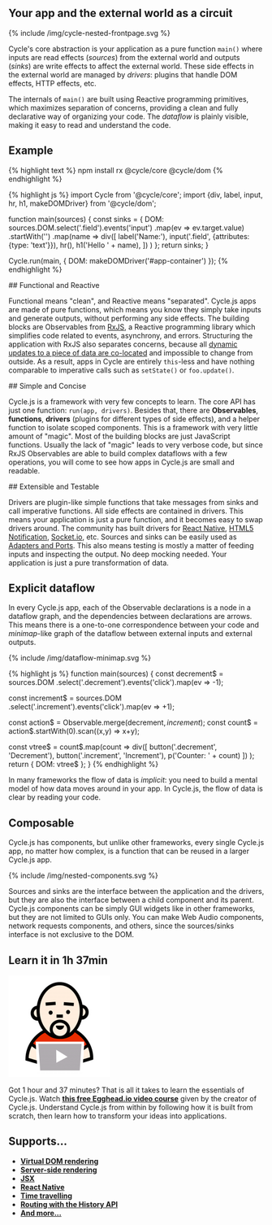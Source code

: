 <h2 class="first-feature" id="your-app-and-the-external-world-as-a-circuit">Your app and the external world as a circuit</h2>

<p>
  {% include /img/cycle-nested-frontpage.svg %}
</p>

Cycle's core abstraction is your application as a pure function `main()` where inputs are read effects (*sources*) from the external world and outputs (*sinks*) are write effects to affect the external world. These side effects in the external world are managed by *drivers*: plugins that handle DOM effects, HTTP effects, etc.

The internals of `main()` are built using Reactive programming primitives, which maximizes separation of concerns, providing a clean and fully declarative way of organizing your code. The *dataflow* is plainly visible, making it easy to read and understand the code.

## Example

{% highlight text %}
npm install rx @cycle/core @cycle/dom
{% endhighlight %}

{% highlight js %}
import Cycle from '@cycle/core';
import {div, label, input, hr, h1, makeDOMDriver} from '@cycle/dom';

function main(sources) {
  const sinks = {
    DOM: sources.DOM.select('.field').events('input')
      .map(ev => ev.target.value)
      .startWith('')
      .map(name =>
        div([
          label('Name:'),
          input('.field', {attributes: {type: 'text'}}),
          hr(),
          h1('Hello ' + name),
        ])
      )
  };
  return sinks;
}

Cycle.run(main, { DOM: makeDOMDriver('#app-container') });
{% endhighlight %}

<div class="example-hello-world-container"></div>

<div class="homepage-features" markdown="1">
## Functional and Reactive

Functional means "clean", and Reactive means "separated". Cycle.js apps are made of pure functions, which means you know they simply take inputs and generate outputs, without performing any side effects. The building blocks are Observables from [RxJS](https://github.com/Reactive-Extensions/RxJS), a Reactive programming library which simplifies code related to events, asynchrony, and errors. Structuring the application with RxJS also separates concerns, because all [dynamic updates to a piece of data are co-located](/observables.html#reactive-programming) and impossible to change from outside. As a result, apps in Cycle are entirely `this`-less and have nothing comparable to imperative calls such as `setState()` or `foo.update()`.
</div>

<div class="homepage-features" markdown="1">
## Simple and Concise

Cycle.js is a framework with very few concepts to learn. The core API has just one function: `run(app, drivers)`. Besides that, there are **Observables**, **functions**, **drivers** (plugins for different types of side effects), and a helper function to isolate scoped components. This is a framework with very little amount of "magic". Most of the building blocks are just JavaScript functions. Usually the lack of "magic" leads to very verbose code, but since RxJS Observables are able to build complex dataflows with a few operations, you will come to see how apps in Cycle.js are small and readable.
</div>

<div class="homepage-features" markdown="1">
## Extensible and Testable

Drivers are plugin-like simple functions that take messages from sinks and call imperative functions. All side effects are contained in drivers. This means your application is just a pure function, and it becomes easy to swap drivers around. The community has built drivers for [React Native](https://github.com/cyclejs/cycle-react-native), [HTML5 Notification](https://github.com/cyclejs/cycle-notification-driver), [Socket.io](https://github.com/cgeorg/cycle-socket.io), etc. Sources and sinks can be easily used as [Adapters and Ports](https://iancooper.github.io/Paramore/ControlBus.html). This also means testing is mostly a matter of feeding inputs and inspecting the output. No deep mocking needed. Your application is just a pure transformation of data.
</div>

## Explicit dataflow

In every Cycle.js app, each of the Observable declarations is a node in a dataflow graph, and the dependencies between declarations are arrows. This means there is a one-to-one correspondence between your code and *minimap*-like graph of the dataflow between external inputs and external outputs.

<div class="explicit-dataflow">
<div>
<p class="dataflow-minimap" markdown="1">
  {% include /img/dataflow-minimap.svg %}
</p>
</div>
<div class="dataflow-minimap-code" markdown="1">
{% highlight js %}
function main(sources) {
  const decrement$ = sources.DOM
    .select('.decrement').events('click').map(ev => -1);

  const increment$ = sources.DOM
    .select('.increment').events('click').map(ev => +1);

  const action$ = Observable.merge(decrement$, increment$);
  const count$ = action$.startWith(0).scan((x,y) => x+y);

  const vtree$ = count$.map(count =>
    div([
      button('.decrement', 'Decrement'),
      button('.increment', 'Increment'),
      p('Counter: ' + count)
    ])
  );
  return { DOM: vtree$ };
}
{% endhighlight %}
</div>
</div>

In many frameworks the flow of data is *implicit*: you need to build a mental model of how data moves around in your app. In Cycle.js, the flow of data is clear by reading your code.

## Composable

Cycle.js has components, but unlike other frameworks, every single Cycle.js app, no matter how complex, is a function that can be reused in a larger Cycle.js app.

<p>
  {% include /img/nested-components.svg %}
</p>

Sources and sinks are the interface between the application and the drivers, but they are also the interface between a child component and its parent. Cycle.js components can be simply GUI widgets like in other frameworks, but they are not limited to GUIs only. You can make Web Audio components, network requests components, and others, since the sources/sinks interface is not exclusive to the DOM.

## Learn it in 1h 37min

<p>
  <img src="/img/egghead.png" class="egghead-logo" alt="Egghead.io logo" />
</p>

Got 1 hour and 37 minutes? That is all it takes to learn the essentials of Cycle.js. Watch [**this free Egghead.io video course**](https://egghead.io/series/cycle-js-fundamentals) given by the creator of Cycle.js. Understand Cycle.js from within by following how it is built from scratch, then learn how to transform your ideas into applications.

## Supports...

- [**Virtual DOM rendering**](https://github.com/cyclejs/dom)
- [**Server-side rendering**](https://github.com/cyclejs/examples/tree/master/isomorphic)
- [**JSX**](http://cycle.js.org/getting-started.html)
- [**React Native**](https://github.com/cyclejs/cycle-react-native)
- [**Time travelling**](https://github.com/cyclejs/cycle-time-travel)
- [**Routing with the History API**](https://github.com/cyclejs/history)
- [**And more...**](https://github.com/vic/awesome-cyclejs)
